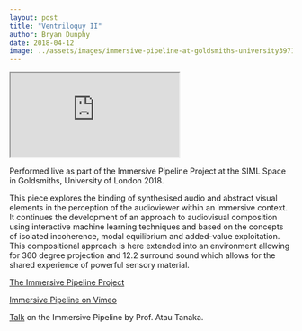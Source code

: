 ```yaml
---
layout: post
title: "Ventriloquy II"
author: Bryan Dunphy
date: 2018-04-12
image: ../assets/images/immersive-pipeline-at-goldsmiths-university39715248770o.jpg
---
```


<section class="row m-2">
  <div class="col-md-12">
        <div class="d-flex justify-content-center embed-responsive embed-responsive-16by9">
          <iframe class="embed-responsive-item" src="https://www.youtube.com/embed/BafCWoU8aV8" allowfullscreen></iframe>
        </div>
  </div>
</section>

Performed live as part of the Immersive Pipeline Project at the SIML Space in Goldsmiths, University of London 2018.

This piece explores the binding of synthesised audio and abstract visual elements in the perception of the audioviewer within an immersive context. It continues the development of an approach to audiovisual composition using interactive machine learning techniques and based on the concepts of isolated incoherence, modal equilibrium and added-value exploitation. This compositional approach is here extended into an environment allowing for 360 degree projection and 12.2 surround sound which allows for the shared experience of powerful sensory material.

[The Immersive Pipeline Project](http://sonics.goldsmithsdigital.com/immersive-pipeline/)

[Immersive Pipeline on Vimeo](https://vimeo.com/303504093)

[Talk](https://vimeo.com/270700882) on the Immersive Pipeline by Prof. Atau Tanaka.

